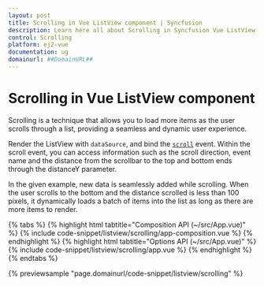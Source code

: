 ```yaml
---
layout: post
title: Scrolling in Vue ListView component | Syncfusion
description: Learn here all about Scrolling in Syncfusion Vue ListView component of Syncfusion Essential JS 2 and more.
control: Scrolling 
platform: ej2-vue
documentation: ug
domainurl: ##DomainURL##
---
```


# Scrolling in Vue ListView component

Scrolling is a technique that allows you to load more items as the user scrolls through a list, providing a seamless and dynamic user experience.

Render the ListView with `dataSource`, and bind the [`scroll`](https://ej2.syncfusion.com/vue/documentation/api/list-view/#scroll) event. Within the scroll event, you can access information such as the scroll direction, event name and the distance from the scrollbar to the top and bottom ends through the distanceY parameter.

In the given example, new data is seamlessly added while scrolling. When the user scrolls to the bottom and the distance scrolled is less than 100 pixels, it dynamically loads a batch of items into the list as long as there are more items to render.

{% tabs %}
{% highlight html tabtitle="Composition API (~/src/App.vue)" %}
{% include code-snippet/listview/scrolling/app-composition.vue %}
{% endhighlight %}
{% highlight html tabtitle="Options API (~/src/App.vue)" %}
{% include code-snippet/listview/scrolling/app.vue %}
{% endhighlight %}
{% endtabs %}
        
{% previewsample "page.domainurl/code-snippet/listview/scrolling" %}